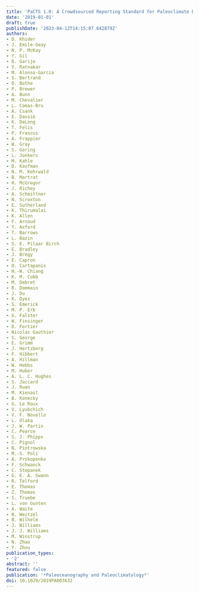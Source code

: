 ```yaml
---
title: 'PaCTS 1.0: A Crowdsourced Reporting Standard for Paleoclimate Data'
date: '2019-01-01'
draft: true
publishDate: '2023-04-12T14:15:07.642879Z'
authors:
- D. Khider
- J. Emile-Geay
- N. P. McKay
- Y. Gil
- D. Garijo
- V. Ratnakar
- M. Alonso-Garcia
- S. Bertrand
- O. Bothe
- P. Brewer
- A. Bunn
- M. Chevalier
- L. Comas-Bru
- A. Csank
- E. Dassié
- K. DeLong
- T. Felis
- P. Francus
- A. Frappier
- W. Gray
- S. Goring
- L. Jonkers
- M. Kahle
- D. Kaufman
- N. M. Kehrwald
- B. Martrat
- H. McGregor
- J. Richey
- A. Schmittner
- N. Scroxton
- E. Sutherland
- K. Thirumalai
- K. Allen
- F. Arnaud
- Y. Axford
- T. Barrows
- L. Bazin
- S. E. Pilaar Birch
- E. Bradley
- J. Bregy
- E. Capron
- O. Cartapanis
- H.-W. Chiang
- K. M. Cobb
- M. Debret
- R. Dommain
- J. Du
- K. Dyez
- S. Emerick
- M. P. Erb
- G. Falster
- W. Finsinger
- D. Fortier
- Nicolas Gauthier
- S. George
- E. Grimm
- J. Hertzberg
- F. Hibbert
- A. Hillman
- W. Hobbs
- M. Huber
- A. L. C. Hughes
- S. Jaccard
- J. Ruan
- M. Kienast
- B. Konecky
- G. Le Roux
- V. Lyubchich
- V. F. Novello
- L. Olaka
- J. W. Partin
- C. Pearce
- S. J. Phipps
- C. Pignol
- N. Piotrowska
- M.-S. Poli
- A. Prokopenko
- F. Schwanck
- C. Stepanek
- G. E. A. Swann
- R. Telford
- E. Thomas
- Z. Thomas
- S. Truebe
- L. von Gunten
- A. Waite
- N. Weitzel
- B. Wilhelm
- J. Williams
- J. J. Williams
- M. Winstrup
- N. Zhao
- Y. Zhou
publication_types:
- '2'
abstract: ''
featured: false
publication: '*Paleoceanography and Paleoclimatology*'
doi: 10.1029/2019PA003632
---
```


